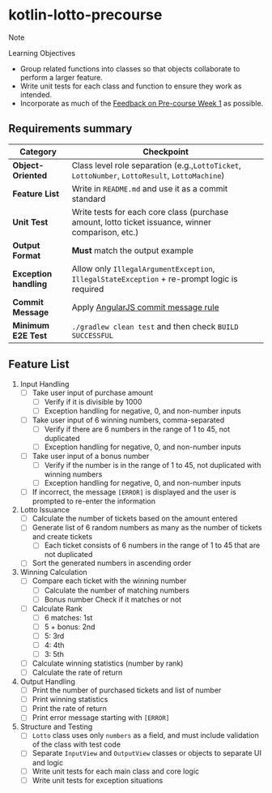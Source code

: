 # kotlin-lotto-precourse

> [!NOTE]
> 
> Learning Objectives
> - Group related functions into classes so that objects collaborate to perform a larger feature.
> - Write unit tests for each class and function to ensure they work as intended.
> - Incorporate as much of the [Feedback on Pre-course Week 1](https://docs.google.com/document/d/1MXczCggC5-mYRzbgcAIDVec4xaTMojIh3vHLGwhTMgQ/edit?usp=sharing) as possible.

## Requirements summary

| Category               | Checkpoint                                                                                        |
|------------------------|---------------------------------------------------------------------------------------------------|
| **Object-Oriented**    | Class level role separation (e.g.,`LottoTicket`, `LottoNumber`, `LottoResult`, `LottoMachine`)    |
| **Feature List**       | Write in `README.md` and use it as a commit standard                                              |
| **Unit Test**          | Write tests for each core class (purchase amount, lotto ticket issuance, winner comparison, etc.) |
| **Output Format**      | **Must** match the output example                                                                 |
| **Exception handling** | Allow only `IllegalArgumentException`, `IllegalStateException` + re-prompt logic is required      |
| **Commit Message**     | Apply [AngularJS commit message rule](https://gist.github.com/stephenparish/9941e89d80e2bc58a153) |
| **Minimum E2E Test**   | `./gradlew clean test` and then check `BUILD SUCCESSFUL`                                          |


## Feature List

1. Input Handling
    - [ ] Take user input of purchase amount
      - [ ] Verify if it is divisible by 1000
      - [ ] Exception handling for negative, 0, and non-number inputs
    - [ ] Take user input of 6 winning numbers, comma-separated
      - [ ] Verify if there are 6 numbers in the range of 1 to 45, not duplicated
      - [ ] Exception handling for negative, 0, and non-number inputs
    - [ ] Take user input of a bonus number
      - [ ] Verify if the number is in the range of 1 to 45, not duplicated with winning numbers
      - [ ] Exception handling for negative, 0, and non-number inputs
    - [ ] If incorrect, the message `[ERROR]` is displayed and the user is prompted to re-enter the information
2. Lotto Issuance
    - [ ] Calculate the number of tickets based on the amount entered
    - [ ] Generate list of 6 random numbers as many as the number of tickets and create tickets
      - [ ] Each ticket consists of 6 numbers in the range of 1 to 45 that are not duplicated
    - [ ] Sort the generated numbers in ascending order
3. Winning Calculation
    - [ ] Compare each ticket with the winning number
      - [ ] Calculate the number of matching numbers
      - [ ] Bonus number Check if it matches or not
    - [ ] Calculate Rank
      - [ ] 6 matches: 1st
      - [ ] 5 + bonus: 2nd
      - [ ] 5: 3rd
      - [ ] 4: 4th
      - [ ] 3: 5th
    - [ ] Calculate winning statistics (number by rank)
    - [ ] Calculate the rate of return
4. Output Handling
    - [ ] Print the number of purchased tickets and list of number
    - [ ] Print winning statistics
    - [ ] Print the rate of return
    - [ ] Print error message starting with `[ERROR]`
5. Structure and Testing
    - [ ] `Lotto` class uses only `numbers` as a field, and must include validation of the class with test code
    - [ ] Separate `InputView` and `OutputView` classes or objects to separate UI and logic
    - [ ] Write unit tests for each main class and core logic
    - [ ] Write unit tests for exception situations